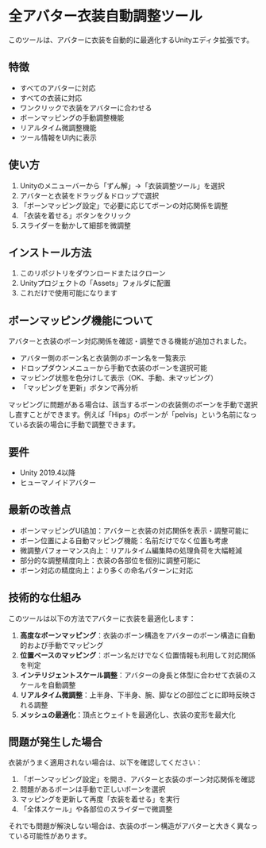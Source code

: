 # 全アバター衣装自動調整ツール

このツールは、アバターに衣装を自動的に最適化するUnityエディタ拡張です。

## 特徴

- すべてのアバターに対応
- すべての衣装に対応
- ワンクリックで衣装をアバターに合わせる
- ボーンマッピングの手動調整機能
- リアルタイム微調整機能
- ツール情報をUI内に表示

## 使い方

1. Unityのメニューバーから「ずん解」→「衣装調整ツール」を選択
2. アバターと衣装をドラッグ＆ドロップで選択
3. 「ボーンマッピング設定」で必要に応じてボーンの対応関係を調整
4. 「衣装を着せる」ボタンをクリック
5. スライダーを動かして細部を微調整

## インストール方法

1. このリポジトリをダウンロードまたはクローン
2. Unityプロジェクトの「Assets」フォルダに配置
3. これだけで使用可能になります

## ボーンマッピング機能について

アバターと衣装のボーン対応関係を確認・調整できる機能が追加されました。

- アバター側のボーン名と衣装側のボーン名を一覧表示
- ドロップダウンメニューから手動で衣装のボーンを選択可能
- マッピング状態を色分けして表示（OK、手動、未マッピング）
- 「マッピングを更新」ボタンで再分析

マッピングに問題がある場合は、該当するボーンの衣装側のボーンを手動で選択し直すことができます。例えば「Hips」のボーンが「pelvis」という名前になっている衣装の場合に手動で調整できます。

## 要件

- Unity 2019.4以降
- ヒューマノイドアバター

## 最新の改善点

- ボーンマッピングUI追加：アバターと衣装の対応関係を表示・調整可能に
- ボーン位置による自動マッピング機能：名前だけでなく位置も考慮
- 微調整パフォーマンス向上：リアルタイム編集時の処理負荷を大幅軽減
- 部分的な調整精度向上：衣装の各部位を個別に調整可能に
- ボーン対応の精度向上：より多くの命名パターンに対応

## 技術的な仕組み

このツールは以下の方法でアバターに衣装を最適化します：

1. **高度なボーンマッピング**：衣装のボーン構造をアバターのボーン構造に自動的および手動でマッピング
2. **位置ベースのマッピング**：ボーン名だけでなく位置情報も利用して対応関係を判定
3. **インテリジェントスケール調整**：アバターの身長と体型に合わせて衣装のスケールを自動調整
4. **リアルタイム微調整**：上半身、下半身、腕、脚などの部位ごとに即時反映される調整
5. **メッシュの最適化**：頂点とウェイトを最適化し、衣装の変形を最大化

## 問題が発生した場合

衣装がうまく適用されない場合は、以下を確認してください：

1. 「ボーンマッピング設定」を開き、アバターと衣装のボーン対応関係を確認
2. 問題があるボーンは手動で正しいボーンを選択
3. マッピングを更新して再度「衣装を着せる」を実行
4. 「全体スケール」や各部位のスライダーで微調整

それでも問題が解決しない場合は、衣装のボーン構造がアバターと大きく異なっている可能性があります。